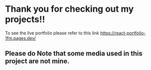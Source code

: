 # Thank you for checking out my projects!!

To see the live portfolio please refer to this link https://react-portfolio-1fm.pages.dev/

## Please do Note that some media used in this project are not mine.
